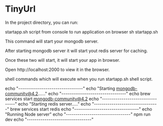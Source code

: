 # TinyUrl

In the project directory, you can run:

startapp.sh script from console to run application on browser 
sh startapp.sh

This command will start your mongodb server.

After starting mongodb server it will start yout redis server for caching.

Once these two will start, it will start your app in browser.

Open http://localhost:2000 to view it in the browser.

shell commands which will execute when you run startapp.sh shell script.

echo "---------------------------------"
echo "Starting mongodb-community@4.2......"
echo "---------------------------------"
echo brew services start mongodb-community@4.2
echo "---------------------------------"
echo "Starting redis server....."
echo "---------------------------------"
brew services start redis
echo "---------------------------------"
echo "Running Node server"
echo "---------------------------------"
npm run dev
echo "---------------------------------"
